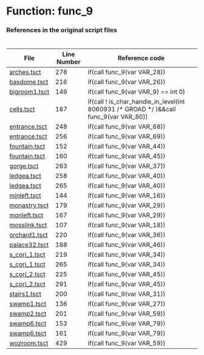 # Function: func_9
### References in the original script files

#

| File | Line Number | Reference code |
| --- | --- | --- |
| [arches.tsct](../../../out/arches.tsct#L278) | 278 | if(call func_9(var VAR_28)) |
| [basdome.tsct](../../../out/basdome.tsct#L216) | 216 | if(call func_9(var VAR_26)) |
| [bigroom1.tsct](../../../out/bigroom1.tsct#L149) | 149 | if(call func_9(var VAR_9) == int 0) |
| [cells.tsct](../../../out/cells.tsct#L187) | 187 | if(call ! is_char_handle_in_level(int 8060931 /* GROAD */ )&&call func_9(var VAR_80)) |
| [entrance.tsct](../../../out/entrance.tsct#L248) | 248 | if(call func_9(var VAR_68)) |
| [entrance.tsct](../../../out/entrance.tsct#L256) | 256 | if(call func_9(var VAR_69)) |
| [fountain.tsct](../../../out/fountain.tsct#L152) | 152 | if(call func_9(var VAR_44)) |
| [fountain.tsct](../../../out/fountain.tsct#L160) | 160 | if(call func_9(var VAR_45)) |
| [gorge.tsct](../../../out/gorge.tsct#L263) | 263 | if(call func_9(var VAR_37)) |
| [ledgea.tsct](../../../out/ledgea.tsct#L258) | 258 | if(call func_9(var VAR_40)) |
| [ledgea.tsct](../../../out/ledgea.tsct#L265) | 265 | if(call func_9(var VAR_40)) |
| [minleft.tsct](../../../out/minleft.tsct#L144) | 144 | if(call func_9(var VAR_16)) |
| [monastry.tsct](../../../out/monastry.tsct#L179) | 179 | if(call func_9(var VAR_29)) |
| [monleft.tsct](../../../out/monleft.tsct#L167) | 167 | if(call func_9(var VAR_29)) |
| [mosslink.tsct](../../../out/mosslink.tsct#L107) | 107 | if(call func_9(var VAR_18)) |
| [orchard1.tsct](../../../out/orchard1.tsct#L220) | 220 | if(call func_9(var VAR_36)) |
| [palace32.tsct](../../../out/palace32.tsct#L188) | 188 | if(call func_9(var VAR_46)) |
| [s_cori_1.tsct](../../../out/s_cori_1.tsct#L219) | 219 | if(call func_9(var VAR_34)) |
| [s_cori_1.tsct](../../../out/s_cori_1.tsct#L265) | 265 | if(call func_9(var VAR_34)) |
| [s_cori_2.tsct](../../../out/s_cori_2.tsct#L225) | 225 | if(call func_9(var VAR_45)) |
| [s_cori_2.tsct](../../../out/s_cori_2.tsct#L291) | 291 | if(call func_9(var VAR_45)) |
| [stairs1.tsct](../../../out/stairs1.tsct#L200) | 200 | if(call func_9(var VAR_31)) |
| [swamp1.tsct](../../../out/swamp1.tsct#L136) | 136 | if(call func_9(var VAR_27)) |
| [swamp2.tsct](../../../out/swamp2.tsct#L201) | 201 | if(call func_9(var VAR_59)) |
| [swamp6.tsct](../../../out/swamp6.tsct#L153) | 153 | if(call func_9(var VAR_79)) |
| [swamp6.tsct](../../../out/swamp6.tsct#L161) | 161 | if(call func_9(var VAR_79)) |
| [wozroom.tsct](../../../out/wozroom.tsct#L429) | 429 | if(call func_9(var VAR_59)) |
